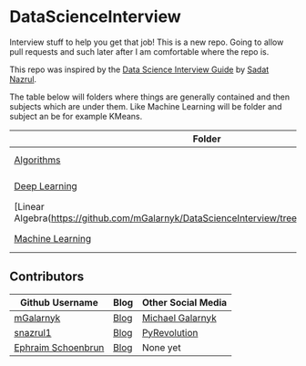 # DataScienceInterview
Interview stuff to help you get that job! This is a new repo. Going to allow pull requests and such later after I am comfortable where the repo is. 

This repo was inspired by the [Data Science Interview Guide](https://towardsdatascience.com/data-science-interview-guide-4ee9f5dc778) by [Sadat Nazrul](https://github.com/snazrul1). 

The table below will folders where things are generally contained and then subjects which are under them. Like Machine Learning will be folder and subject an be for example KMeans. 

Folder | Subject | Blog
--- | --- | ---
[Algorithms](https://github.com/mGalarnyk/DataScienceInterview/tree/master/Algorithms) |  [Algorithms](https://github.com/mGalarnyk/DataScienceInterview/tree/master/Algorithms) |  Coming Soon 
[Deep Learning](https://github.com/mGalarnyk/DataScienceInterview/tree/master/DeepLearning) |  [Deep Learning](https://github.com/mGalarnyk/DataScienceInterview/tree/master/DeepLearning) |  Coming Soon 
[Linear Algebra(https://github.com/mGalarnyk/DataScienceInterview/tree/master/LinearAlgebra)]|  [Linear Algebra(https://github.com/mGalarnyk/DataScienceInterview/tree/master/LinearAlgebra)] |  Coming Soon 
[Machine Learning](https://github.com/mGalarnyk/DataScienceInterview/tree/master/MachineLearning) |  [Machine Learning](https://github.com/mGalarnyk/DataScienceInterview/tree/master/MachineLearning) |  Coming Soon 

## Contributors
Github Username | Blog | Other Social Media
--- | --- | ---
[mGalarnyk](https://github.com/mGalarnyk) | [Blog](https://github.com/mGalarnyk) | [Michael Galarnyk](https://www.youtube.com/c/MichaelGalarnyk)
[snazrul1](https://github.com/snazrul1) | [Blog](https://medium.com/@GalarnykMichael) | [PyRevolution](https://www.youtube.com/channel/UCtMGQhxDihrhxoswOZ0p5oA)
[Ephraim Schoenbrun](https://github.com/eschoenbrun) | [Blog](https://ephraimschoenbrun.com) | None yet

